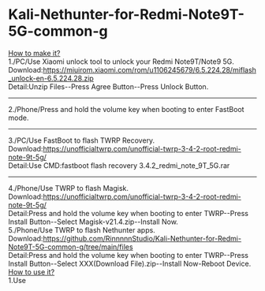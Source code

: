 # Kali-Nethunter-for-Redmi-Note9T-5G-common-g  
<u>How to make it?</u>  
1./PC/Use Xiaomi unlock tool to unlock your Redmi Note9T/Note9 5G.  
Download:https://miuirom.xiaomi.com/rom/u1106245679/6.5.224.28/miflash_unlock-en-6.5.224.28.zip  
Detail:Unzip Files--Press Agree Button--Press Unlock Button.  
***
2./Phone/Press and hold the volume key when booting to enter FastBoot mode.  
***
3./PC/Use FastBoot to flash TWRP Recovery.  
Download:https://unofficialtwrp.com/unofficial-twrp-3-4-2-root-redmi-note-9t-5g/  
Detail:Use CMD:fastboot flash recovery 3.4.2_redmi_note_9T_5G.rar  
***
4./Phone/Use TWRP to flash Magisk.  
Download:https://unofficialtwrp.com/unofficial-twrp-3-4-2-root-redmi-note-9t-5g/  
Detail:Press and hold the volume key when booting to enter TWRP--Press Install Button--Select Magisk-v21.4.zip--Install Now.  
5./Phone/Use TWRP to flash Nethunter apps.
Download:https://github.com/RinnnnnStudio/Kali-Nethunter-for-Redmi-Note9T-5G-common-g/tree/main/files  
Detail:Press and hold the volume key when booting to enter TWRP--Press Install Button--Select XXX(Download File).zip--Install Now-Reboot Device.  
<u>How to use it?</u>  
1.Use
